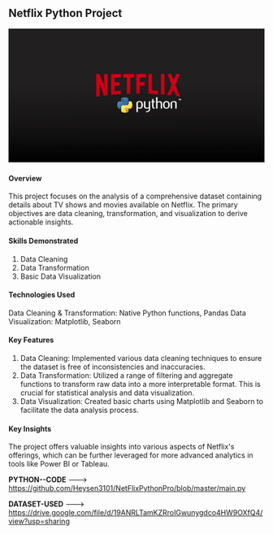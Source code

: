## Netflix Python Project
![](Netpy.png)
#### Overview
This project focuses on the analysis of a comprehensive dataset containing details about TV shows and movies available on Netflix. The primary objectives are data cleaning, transformation, and visualization to derive actionable insights.

#### Skills Demonstrated
1) Data Cleaning
2) Data Transformation
3) Basic Data Visualization

#### Technologies Used
Data Cleaning & Transformation: Native Python functions, Pandas
Data Visualization: Matplotlib, Seaborn

#### Key Features
1) Data Cleaning: Implemented various data cleaning techniques to ensure the dataset is free of inconsistencies and inaccuracies.
2) Data Transformation: Utilized a range of filtering and aggregate functions to transform raw data into a more interpretable format. This is crucial for statistical analysis and data visualization.
3) Data Visualization: Created basic charts using Matplotlib and Seaborn to facilitate the data analysis process.

#### Key Insights
The project offers valuable insights into various aspects of Netflix's offerings, which can be further leveraged for more advanced analytics in tools like Power BI or Tableau.


**PYTHON--CODE** ---> https://github.com/Heysen3101/NetFlixPythonPro/blob/master/main.py

**DATASET-USED** ---> https://drive.google.com/file/d/19ANRLTamKZRroIGwunygdco4HW9OXfQ4/view?usp=sharing
